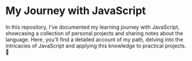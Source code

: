 # My Journey with JavaScript

In this repository, I've documented my learning journey with JavaScript, showcasing a collection of personal projects and sharing notes about the language. Here, you'll find a detailed account of my path, delving into the intricacies of JavaScript and applying this knowledge to practical projects. 🚀 
